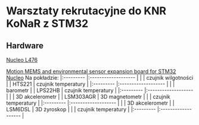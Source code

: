 # Warsztaty rekrutacyjne do KNR KoNaR z STM32

## Hardware

[Nucleo L476](https://www.st.com/en/evaluation-tools/nucleo-l476rg.html)

[Motion MEMS and environmental sensor expansion board for STM32 Nucleo](https://www.st.com/en/ecosystems/x-nucleo-iks01a2.html)
Na pokładzie:
|:--------- |:------------------- |
|           | czujnik wilgotności |
| HTS221    | czujnik temperatury |
|:--------- |:------------------- |
|           | barometr            |
| LPS22HB   | czujnik temperatury |
|:--------- |:------------------- |
|           | 3D akcelerometr     |
| LSM303AGR | 3D magnetometr      |
|           | czujnik temperatury |
|:--------- |:------------------- |
|           | 3D akcelerometr     |
| LSM6DSL   | 3D żyroskop         |
|           | czujnik temperatury |
|:--------- |:------------------- |
